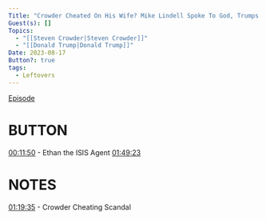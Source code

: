 ```yaml
---
Title: "Crowder Cheated On His Wife? Mike Lindell Spoke To God, Trumps 4th Indictment - Leftovers #55"
Guest(s): []
Topics:
  - "[[Steven Crowder|Steven Crowder]]"
  - "[[Donald Trump|Donald Trump]]"
Date: 2023-08-17
Button?: true
tags:
  - Leftovers
---
```

[Episode](https://youtu.be/GLOl3lPkNao)
# BUTTON
[00:11:50](https://www.youtube.com/watch?v=GLOl3lPkNao&t=708s) - Ethan the ISIS Agent
[01:49:23](https://www.youtube.com/watch?v=GLOl3lPkNao&t=6563s) 
# NOTES
[01:19:35](https://youtu.be/GLOl3lPkNao?t=4775) - Crowder Cheating Scandal